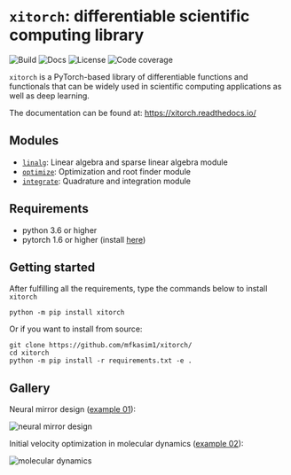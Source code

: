 # `xitorch`: differentiable scientific computing library

![Build](https://img.shields.io/github/workflow/status/mfkasim1/xitorch/Python%20package)
![Docs](https://img.shields.io/readthedocs/xitorch)
![License](https://img.shields.io/github/license/mfkasim1/xitorch)
![Code coverage](https://img.shields.io/codecov/c/github/mfkasim1/xitorch)

`xitorch` is a PyTorch-based library of differentiable functions and functionals that
can be widely used in scientific computing applications as well as deep learning.

The documentation can be found at: https://xitorch.readthedocs.io/

## Modules

* [`linalg`](xitorch/linalg/): Linear algebra and sparse linear algebra module
* [`optimize`](xitorch/optimize/): Optimization and root finder module
* [`integrate`](xitorch/integrate/): Quadrature and integration module

## Requirements

* python 3.6 or higher
* pytorch 1.6 or higher (install [here](https://pytorch.org/))

## Getting started

After fulfilling all the requirements, type the commands below to install `xitorch`

    python -m pip install xitorch

Or if you want to install from source:

    git clone https://github.com/mfkasim1/xitorch/
    cd xitorch
    python -m pip install -r requirements.txt -e .

## Gallery

Neural mirror design ([example 01](examples/01-mirror-design/)):

![neural mirror design](examples/01-mirror-design/images/mirror.gif)

Initial velocity optimization in molecular dynamics ([example 02](examples/02-molecular-dynamics/)):

![molecular dynamics](examples/02-molecular-dynamics/images/md.gif)
